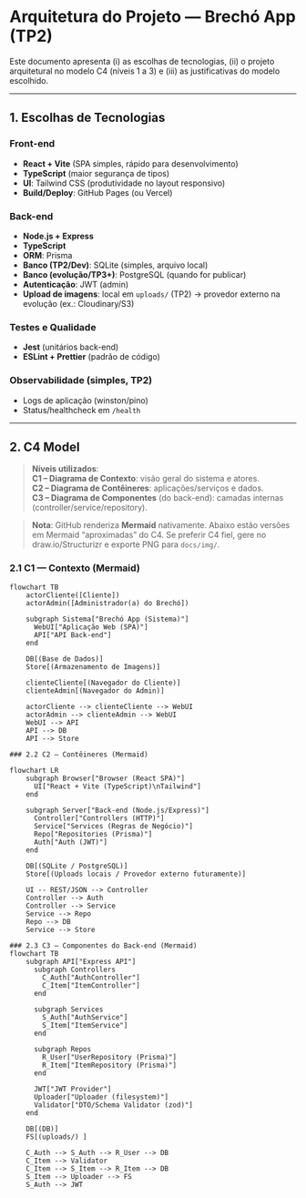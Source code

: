 # Arquitetura do Projeto — Brechó App (TP2)

Este documento apresenta (i) as escolhas de tecnologias, (ii) o projeto arquitetural no modelo C4 (níveis 1 a 3) e (iii) as justificativas do modelo escolhido.

---

## 1. Escolhas de Tecnologias

### Front-end
- **React + Vite** (SPA simples, rápido para desenvolvimento)
- **TypeScript** (maior segurança de tipos)
- **UI**: Tailwind CSS (produtividade no layout responsivo)
- **Build/Deploy**: GitHub Pages (ou Vercel)

### Back-end
- **Node.js + Express**
- **TypeScript**
- **ORM**: Prisma
- **Banco (TP2/Dev)**: SQLite (simples, arquivo local)
- **Banco (evolução/TP3+)**: PostgreSQL (quando for publicar)
- **Autenticação**: JWT (admin)
- **Upload de imagens**: local em `uploads/` (TP2) → provedor externo na evolução (ex.: Cloudinary/S3)

### Testes e Qualidade
- **Jest** (unitários back-end)
- **ESLint + Prettier** (padrão de código)

### Observabilidade (simples, TP2)
- Logs de aplicação (winston/pino)
- Status/healthcheck em `/health`

---

## 2. C4 Model

> **Níveis utilizados**:  
> **C1 – Diagrama de Contexto**: visão geral do sistema e atores.  
> **C2 – Diagrama de Contêineres**: aplicações/serviços e dados.  
> **C3 – Diagrama de Componentes** (do back-end): camadas internas (controller/service/repository).

> **Nota**: GitHub renderiza **Mermaid** nativamente. Abaixo estão versões em Mermaid “aproximadas” do C4. Se preferir C4 fiel, gere no draw.io/Structurizr e exporte PNG para `docs/img/`.

### 2.1 C1 — Contexto (Mermaid)

```mermaid
flowchart TB
    actorCliente([Cliente])
    actorAdmin([Administrador(a) do Brechó])

    subgraph Sistema["Brechó App (Sistema)"]
      WebUI["Aplicação Web (SPA)"]
      API["API Back-end"]
    end

    DB[(Base de Dados)]
    Store[(Armazenamento de Imagens)]

    clienteCliente[(Navegador do Cliente)]
    clienteAdmin[(Navegador do Admin)]

    actorCliente --> clienteCliente --> WebUI
    actorAdmin --> clienteAdmin --> WebUI
    WebUI --> API
    API --> DB
    API --> Store

### 2.2 C2 — Contêineres (Mermaid)

flowchart LR
    subgraph Browser["Browser (React SPA)"]
      UI["React + Vite (TypeScript)\nTailwind"]
    end

    subgraph Server["Back-end (Node.js/Express)"]
      Controller["Controllers (HTTP)"]
      Service["Services (Regras de Negócio)"]
      Repo["Repositories (Prisma)"]
      Auth["Auth (JWT)"]
    end

    DB[(SQLite / PostgreSQL)]
    Store[(Uploads locais / Provedor externo futuramente)]

    UI -- REST/JSON --> Controller
    Controller --> Auth
    Controller --> Service
    Service --> Repo
    Repo --> DB
    Service --> Store

### 2.3 C3 — Componentes do Back-end (Mermaid)
flowchart TB
    subgraph API["Express API"]
      subgraph Controllers
        C_Auth["AuthController"]
        C_Item["ItemController"]
      end

      subgraph Services
        S_Auth["AuthService"]
        S_Item["ItemService"]
      end

      subgraph Repos
        R_User["UserRepository (Prisma)"]
        R_Item["ItemRepository (Prisma)"]
      end

      JWT["JWT Provider"]
      Uploader["Uploader (filesystem)"]
      Validator["DTO/Schema Validator (zod)"]
    end

    DB[(DB)]
    FS[(uploads/) ]

    C_Auth --> S_Auth --> R_User --> DB
    C_Item --> Validator
    C_Item --> S_Item --> R_Item --> DB
    S_Item --> Uploader --> FS
    S_Auth --> JWT

